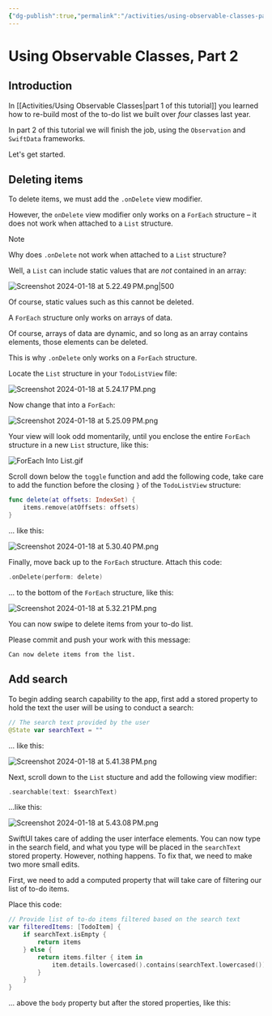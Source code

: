 ```yaml
---
{"dg-publish":true,"permalink":"/activities/using-observable-classes-part-2/","dgHomeLink":true,"dgShowToc":true}
---
```


# Using Observable Classes, Part 2

## Introduction

In [[Activities/Using Observable Classes\|part 1 of this tutorial]] you learned how to re-build most of the to-do list we built over *four* classes last year.

In part 2 of this tutorial we will finish the job, using the `Observation` and `SwiftData` frameworks.

Let's get started.

## Deleting items

To delete items, we must add the `.onDelete` view modifier.

However, the `onDelete` view modifier only works on a `ForEach` structure – it does not work when attached to a `List` structure.

> [!NOTE]
> Why does `.onDelete` not work when attached to a `List` structure?
> 
> Well, a `List` can include static values that are *not* contained in an array:
> 
> ![Screenshot 2024-01-18 at 5.22.49 PM.png|500](/img/user/Media/Screenshot%202024-01-18%20at%205.22.49%E2%80%AFPM.png)
> 
> Of course, static values such as this cannot be deleted.
> 
> A `ForEach` structure only works on arrays of data.
> 
> Of course, arrays of data are dynamic, and so long as an array contains elements, those elements can be deleted.
> 
> This is why `.onDelete` only works on a `ForEach` structure.

Locate the `List` structure in your `TodoListView` file:

![Screenshot 2024-01-18 at 5.24.17 PM.png](/img/user/Media/Screenshot%202024-01-18%20at%205.24.17%E2%80%AFPM.png)

Now change that into a `ForEach`:

![Screenshot 2024-01-18 at 5.25.09 PM.png](/img/user/Media/Screenshot%202024-01-18%20at%205.25.09%E2%80%AFPM.png)

Your view will look odd momentarily, until you enclose the entire `ForEach` structure in a new `List` structure, like this:

![ForEach Into List.gif](/img/user/Media/ForEach%20Into%20List.gif)

Scroll down below the `toggle` function and add the following code, take care to add the function before the closing `}` of the `TodoListView` structure:

```swift
func delete(at offsets: IndexSet) {
	items.remove(atOffsets: offsets)
}
```

... like this:

![Screenshot 2024-01-18 at 5.30.40 PM.png](/img/user/Media/Screenshot%202024-01-18%20at%205.30.40%E2%80%AFPM.png)

Finally, move back up to the `ForEach` structure. Attach this code:

```swift
.onDelete(perform: delete)
```

... to the bottom of the `ForEach` structure, like this:

![Screenshot 2024-01-18 at 5.32.21 PM.png](/img/user/Media/Screenshot%202024-01-18%20at%205.32.21%E2%80%AFPM.png)

You can now swipe to delete items from your to-do list.

Please commit and push your work with this message:

```
Can now delete items from the list.
```

## Add search

To begin adding search capability to the app, first add a stored property to hold the text the user will be using to conduct a search:

```swift
// The search text provided by the user
@State var searchText = ""
```

... like this:

![Screenshot 2024-01-18 at 5.41.38 PM.png](/img/user/Media/Screenshot%202024-01-18%20at%205.41.38%E2%80%AFPM.png)

Next, scroll down to the `List` stucture and add the following view modifier:

```swift
.searchable(text: $searchText)
```

...like this:

![Screenshot 2024-01-18 at 5.43.08 PM.png](/img/user/Media/Screenshot%202024-01-18%20at%205.43.08%E2%80%AFPM.png)

SwiftUI takes care of adding the user interface elements. You can now type in the search field, and what you type will be placed in the `searchText` stored property. However, nothing happens. To fix that, we need to make two more small edits.

First, we need to add a computed property that will take care of filtering our list of to-do items.

Place this code:

```swift
// Provide list of to-do items filtered based on the search text
var filteredItems: [TodoItem] {
	if searchText.isEmpty {
		return items
	} else {
		return items.filter { item in
			item.details.lowercased().contains(searchText.lowercased())
		}
	}
}
```

... above the `body` property but after the stored properties, like this:

